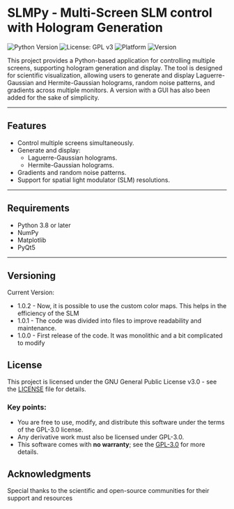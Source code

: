 # SLMPy - Multi-Screen SLM control with Hologram Generation

![Python Version](https://img.shields.io/badge/python-3.8%2B-orange)
![License: GPL v3](https://img.shields.io/badge/License-GPLv3-blue.svg)
![Platform](https://img.shields.io/badge/platform-Windows%20|%20Linux%20|%20Macos-lightgrey)
![Version](https://img.shields.io/badge/version-1.0.2-green)



This project provides a Python-based application for controlling multiple screens, supporting hologram generation and display. The tool is designed for scientific visualization, allowing users to generate and display Laguerre-Gaussian and Hermite-Gaussian holograms, random noise patterns, and gradients across multiple monitors. A version with a GUI  has also been added for the sake of simplicity.

---

## Features
- Control multiple screens simultaneously.
- Generate and display:
  - Laguerre-Gaussian holograms.
  - Hermite-Gaussian holograms.
- Gradients and random noise patterns.
- Support for spatial light modulator (SLM) resolutions.

---

## Requirements

- Python 3.8 or later
- NumPy
- Matplotlib
- PyQt5

---

## Versioning 

 Current Version:

- 1.0.2  - Now, it is possible to use the custom color maps. This helps in the efficiency of the SLM
- 1.0.1  - The code was divided into files to improve readability and maintenance.
- 1.0.0  - First release of the code. It was monolithic and a bit complicated to modify

## License

This project is licensed under the GNU General Public License v3.0 - see the [LICENSE](LICENSE) file for details.

### Key points:
- You are free to use, modify, and distribute this software under the terms of the GPL-3.0 license.
- Any derivative work must also be licensed under GPL-3.0.
- This software comes with **no warranty**; see the [GPL-3.0](https://www.gnu.org/licenses/gpl-3.0.en.html) for more details.


## Acknowledgments
Special thanks to the scientific and open-source communities for their support and resources

